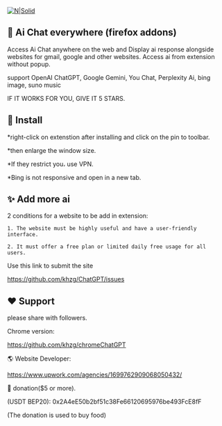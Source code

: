 [![N|Solid](screenshot.png)](https://addons.mozilla.org/en-US/firefox/addon/chatgpt-everywhere/)

## 🤖 Ai Chat everywhere (firefox addons)

Access Ai Chat anywhere on the web and Display ai response alongside websites for gmail, google and other websites. Access ai from extension without popup.

support OpenAI ChatGPT, Google Gemini, You Chat, Perplexity Ai, bing image, suno music

IF IT WORKS FOR YOU, GIVE IT 5 STARS.


## 🎁 Install

*right-click on extenstion after installing and click on the pin to toolbar.

*then enlarge the window size.

*If they restrict you، use VPN.

*Bing is not responsive and open in a new tab.

## ✨ Add more ai

2 conditions for a website to be add in extension:

    1. The website must be highly useful and have a user-friendly interface.

    2. It must offer a free plan or limited daily free usage for all users.

Use this link to submit the site

https://github.com/khzg/ChatGPT/issues

## ❤️ Support

please share with followers.

Chrome version:

https://github.com/khzg/chromeChatGPT

🌎 Website Developer:

https://www.upwork.com/agencies/1699762909068050432/

💝 donation($5 or more).

(USDT BEP20): 0x2A4eE50b2bf51c38Fe66120695976be493FcE8fF

(The donation is used to buy food)
